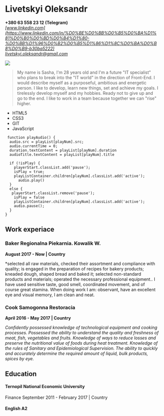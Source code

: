 # Livetskyi Oleksandr

**+380 63 558 23 12 (Telegram)**  
 _[www.linkedin.com](https://www.linkedin.com/in/%D0%BE%D0%BB%D0%B5%D0%BA%D1%81%D0%B0%D0%BD%D0%B4%D1%80-%D0%BB%D1%96%D0%B2%D0%B5%D1%86%D1%8C%D0%BA%D0%B8%D0%B9-b30ba5222)_  
 *livetskyi.oleksandr@gmail.com*

![](https://scontent.fiev15-1.fna.fbcdn.net/v/t1.6435-9/148434980_3738380982922678_5981244256422943013_n.jpg?_nc_cat=102&ccb=1-5&_nc_sid=09cbfe&_nc_ohc=TyWJDLa88TIAX-i_L0c&_nc_ht=scontent.fiev15-1.fna&oh=00_AT-HTY0Lt9MaW1o567D8mHHKLkDe29JJb7geuOGEzg__lg&oe=62029D9C)

> My name is Sasha, I'm 28 years old and I'm a future "IT specialist" who plans to break into the "IT world" in the direction of Front-End. I would describe myself as a purposeful, ambitious and energetic person. I like to develop, learn new things, set and achieve my goals. I tirelessly develop myself and my hobbies. Ready not to give up and go to the end. I like to work in a team because together we can "rise" higher.

- HTML5
- CSS3
- GIT
- JavaScript

```
 function playAudio() {
  audio.src = playList[playNum].src;
  audio.currentTime = 0;
  duration.textContent = playList[playNum].duration
  audioTitle.textContent = playList[playNum].title

  if (!isPlay) {
    playerStart.classList.add('pause');
    isPlay = true;
    playListContainer.children[playNum].classList.add('active');
      audio.play()
  }
  else {
   playerStart.classList.remove('pause');
    isPlay = false
    playListContainer.children[playNum].classList.add('active');
    audio.pause();
  }
}
```

## Work experiace

### Baker Regionalna Piekarnia. Kowalik W.

**August 2017 - Now | Country**

\*selected all raw materials, checked their assortment and compliance with quality; is engaged in the preparation of recipes for bakery products; kneaded dough, shaped bread and baked it; selected non-standard products and materials; operated the necessary professional equipment..
I have used sensitive taste, good smell, coordinated movement, and of course great stamina.
When doing work I am: observant, have an excellent eye and visual memory, I am clean and neat.

### Сook Samogonna Restoracia

**April 2016 - May 2017 | Country**

_Confidently possessed knowledge of technological equipment and cooking processes.
Possessed the ability to understand the quality and freshness of meat, fish, vegetables and fruits.
Knowledge of ways to reduce losses and preserve the nutritional value of foods during heat treatment.
Knowledge of the rules of Sanitary and Epidemiological Supervision.
The ability to quickly and accurately determine the required amount of liquid, bulk products, spices by eye._

## Education

#### Ternopil National Economic University

Finance
September 2011 - February 2017 | Country

#### English A2
